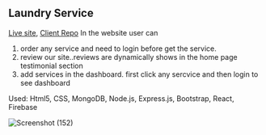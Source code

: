 ## Laundry Service

[Live site](https://laundry-service-4ba7d.web.app/), [Client Repo](https://github.com/shakibshalim2/Laundry-service)
In the website user can

1. order any service and need to login before get the service.
2. review our site..reviews are dynamically shows in the home page testimonial section
3. add services in the dashboard. first click any sercvice and then login to see dashboard

Used: Html5, CSS, MongoDB, Node.js, Express.js, Bootstrap, React, Firebase

![Screenshot (152)](https://user-images.githubusercontent.com/76786635/116721675-67504300-a9ff-11eb-954f-155bcdf343e4.png)


